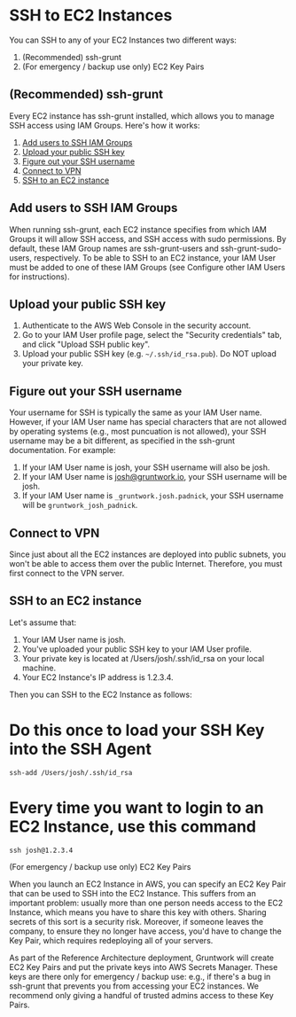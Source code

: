 # SSH to EC2 Instances 
You can SSH to any of your EC2 Instances two different ways:
1. (Recommended) ssh-grunt
1. (For emergency / backup use only) EC2 Key Pairs

## (Recommended) ssh-grunt

Every EC2 instance has ssh-grunt installed, which allows you to manage SSH access using IAM Groups. Here's how it works:

1. [Add users to SSH IAM Groups](#add-users-to-ssh-iam-groups)
1. [Upload your public SSH key](#upload-your-public-ssh-key)
1. [Figure out your SSH username](#figure-out-your-ssh-username)
1. [Connect to VPN](#conntect-to-vpn)
1. [SSH to an EC2 instance](#ssh-to-an-ssh-instance)

## Add users to SSH IAM Groups

When running ssh-grunt, each EC2 instance specifies from which IAM Groups it will allow SSH access, and SSH access with sudo permissions. By default, these IAM Group names are ssh-grunt-users and ssh-grunt-sudo-users, respectively. To be able to SSH to an EC2 instance, your IAM User must be added to one of these IAM Groups (see Configure other IAM Users for instructions).

## Upload your public SSH key

1. Authenticate to the AWS Web Console in the security account.
1. Go to your IAM User profile page, select the "Security credentials" tab, and click "Upload SSH public key".
1. Upload your public SSH key (e.g. `~/.ssh/id_rsa.pub`). Do NOT upload your private key.

## Figure out your SSH username

Your username for SSH is typically the same as your IAM User name. However, if your IAM User name has special characters that are not allowed by operating systems (e.g., most puncuation is not allowed), your SSH username may be a bit different, as specified in the ssh-grunt documentation. For example:

1. If your IAM User name is josh, your SSH username will also be josh.
1. If your IAM User name is josh@gruntwork.io, your SSH username will be josh.
1. If your IAM User name is `_gruntwork.josh.padnick`, your SSH username will be `gruntwork_josh_padnick`.

## Connect to VPN

Since just about all the EC2 instances are deployed into public subnets, you won't be able to access them over the public Internet. Therefore, you must first connect to the VPN server.

## SSH to an EC2 instance

Let's assume that:

1.  Your IAM User name is josh.
1.  You've uploaded your public SSH key to your IAM User profile.
1.  Your private key is located at /Users/josh/.ssh/id_rsa on your local machine.
1.  Your EC2 Instance's IP address is 1.2.3.4.

Then you can SSH to the EC2 Instance as follows:

# Do this once to load your SSH Key into the SSH Agent
`ssh-add /Users/josh/.ssh/id_rsa`

# Every time you want to login to an EC2 Instance, use this command
`ssh josh@1.2.3.4`

(For emergency / backup use only) EC2 Key Pairs

When you launch an EC2 Instance in AWS, you can specify an EC2 Key Pair that can be used to SSH into the EC2 Instance. This suffers from an important problem: usually more than one person needs access to the EC2 Instance, which means you have to share this key with others. Sharing secrets of this sort is a security risk. Moreover, if someone leaves the company, to ensure they no longer have access, you'd have to change the Key Pair, which requires redeploying all of your servers.

As part of the Reference Architecture deployment, Gruntwork will create EC2 Key Pairs and put the private keys into AWS Secrets Manager. These keys are there only for emergency / backup use: e.g., if there's a bug in ssh-grunt that prevents you from accessing your EC2 instances. We recommend only giving a handful of trusted admins access to these Key Pairs.


<!-- ##DOCS-SOURCER-START
{
  "sourcePlugin": "local-copier",
  "hash": "39249cea686e5d56a55f862611512b97"
}
##DOCS-SOURCER-END -->
